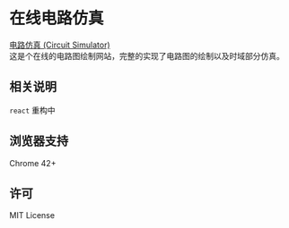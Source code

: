 # 在线电路仿真

[电路仿真 (Circuit Simulator)](https://xiaoboost.github.io/circuit-simulator/)  
这是个在线的电路图绘制网站，完整的实现了电路图的绘制以及时域部分仿真。 

## 相关说明
`react` 重构中

## 浏览器支持
Chrome 42+  

## 许可
MIT License
